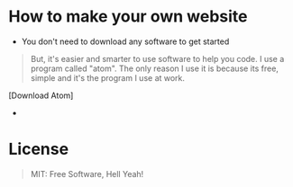 # How to make your own website

- You don't need to download any software to get started
> But, it's easier and smarter to use software to help you code.
> I use a program called "atom".
> The only reason I use it is because its free, simple and it's the program I use at work.

[Download Atom]

-




# License
> MIT: Free Software, Hell Yeah!

[Atom]: <https://atom.io/>
